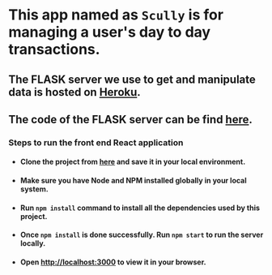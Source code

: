# This app named as `Scully` is for managing a user's day to day transactions.

## The FLASK server we use to get and manipulate data is hosted on [Heroku](https://scully-server.herokuapp.com/). 
## The code of the FLASK server can be find [here](https://github.com/chhabrabhishek/scully-server).

### Steps to run the front end React application

* #### Clone the project from [here](https://github.com/chhabrabhishek/scully) and save it in your local environment.

* #### Make sure you have Node and NPM installed globally in your local system.

* #### Run `npm install` command to install all the dependencies used by this project.

* #### Once `npm install` is done successfully. Run `npm start` to run the server locally.

* #### Open [http://localhost:3000](http://localhost:3000) to view it in your browser.
